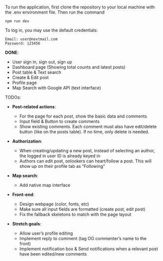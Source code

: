 To run the application, first clone the repository to your local machine with the .env environment file. Then run the command 

```
npm run dev
```

To log in, you may use the default credentials:
```
Email: user@nextmail.com
Password: 123456
```

**DONE**:
- User sign in, sign out, sign up
- Dashboard page (Showing total counts and latest posts)
- Post table & Text search
- Create & Edit post
- Profile page
- Map Search with Google API (text interface)

TODOs:
- **Post-related actions**:
    + For the page for each post, show the basic data and comments 
    + Input field & Button to create comments
    + Show existing comments. Each comment must also have edit/delete button (like on the posts table). If no time, only delete is needed.

- **Authorization**:
    + When creating/updating a new post, instead of selecting an author, the logged in user ID is already keyed in
    + Authors can edit post, onlookers can heart/follow a post. This will show up on their profile tab as “Following”

- **Map search**:
    + Add native map interface

- **Front-end**:
    + Design webpage (color, fonts, etc)
    + Make sure all input fields are formatted (create post, edit post)
    + Fix the fallback skeletons to match with the page layout

- **Stretch goals**:
    + Allow user’s profile editing
    + Implement reply to comment (tag OG commenter’s name to the front)
    + Implement notification box & Send notifications when a relevant post have been edited/new comments
